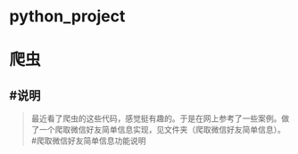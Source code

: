 # python_project
爬虫
==========
#说明<br>
----------------
>最近看了爬虫的这些代码，感觉挺有趣的。于是在网上参考了一些案例。做了一个爬取微信好友简单信息实现，见文件夹（爬取微信好友简单信息）。<br>
#爬取微信好友简单信息功能说明<br>

